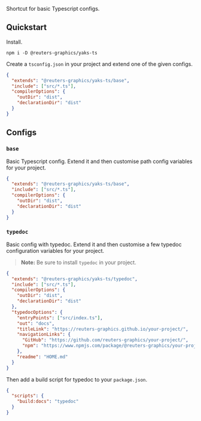 Shortcut for basic Typescript configs.

## Quickstart

Install.

```console
npm i -D @reuters-graphics/yaks-ts
```

Create a `tsconfig.json` in your project and extend one of the given configs.

```json
{
  "extends": "@reuters-graphics/yaks-ts/base",
  "include": ["src/*.ts"],
  "compilerOptions": {
    "outDir": "dist",
    "declarationDir": "dist"
  }
}
```

## Configs

### `base`

Basic Typescript config. Extend it and then customise path config variables for your project.

```json
{
  "extends": "@reuters-graphics/yaks-ts/base",
  "include": ["src/*.ts"],
  "compilerOptions": {
    "outDir": "dist",
    "declarationDir": "dist"
  }
}
```

### `typedoc`

Basic config with typedoc. Extend it and then customise a few typedoc configuration variables for your project.

> **Note:** Be sure to install `typedoc` in your project.

```json
{
  "extends": "@reuters-graphics/yaks-ts/typedoc",
  "include": ["src/*.ts"],
  "compilerOptions": {
    "outDir": "dist",
    "declarationDir": "dist"
  },
  "typedocOptions": {
    "entryPoints": ["src/index.ts"],
    "out": "docs",
    "titleLink": "https://reuters-graphics.github.io/your-project/",
    "navigationLinks": {
      "GitHub": "https://github.com/reuters-graphics/your-project/",
      "npm": "https://www.npmjs.com/package/@reuters-graphics/your-project/"
    },
    "readme": "HOME.md"
  }
}
```

Then add a build script for typedoc to your `package.json`.

```json
{
  "scripts": {
    "build:docs": "typedoc"
  }
}
```
